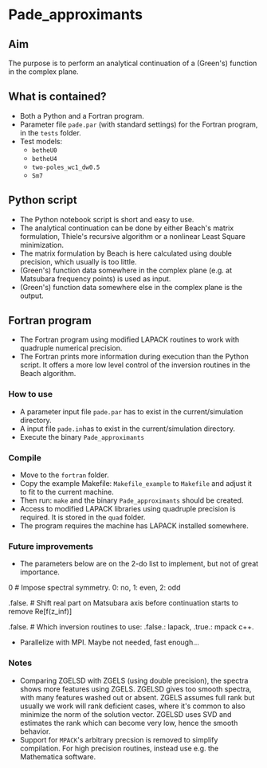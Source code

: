 # Pade_approximants

## Aim
The purpose is to perform an analytical continuation of a (Green's) function in the complex plane.  

## What is contained?
- Both a Python and a Fortran program.
- Parameter file `pade.par` (with standard settings) for the Fortran program, in the `tests` folder.
- Test models:
    - `betheU0`
    - `betheU4`
    - `two-poles_wc1_dw0.5`
    - `Sm7`

## Python script
- The Python notebook script is short and easy to use.
- The analytical continuation can be done by either Beach's matrix formulation, Thiele's recursive algorithm or a nonlinear Least Square minimization.
- The matrix formulation by Beach is here calculated using double precision, which usually is too little.
- (Green's) function data somewhere in the complex plane (e.g. at Matsubara frequency points) is used as input. 
- (Green's) function data somewhere else in the complex plane is the output.

## Fortran program
- The Fortran program using modified LAPACK routines to work with quadruple numerical precision.
- The Fortran prints more information during execution than the Python script. 
  It offers a more low level control of the inversion routines in the Beach algorithm.

### How to use 
- A parameter input file `pade.par` has to exist in the current/simulation directory.
- A input file `pade.in`has to exist in the current/simulation directory.
- Execute the binary `Pade_approximants` 

### Compile
- Move to the `fortran` folder.
- Copy the example Makefile: `Makefile_example` to `Makefile` and adjust it to fit to the current machine. 
- Then run: `make` and the binary `Pade_approximants` should be created.
- Access to modified LAPACK libraries using quadruple precision is required. It is stored in the `quad` folder.
- The program requires the machine has LAPACK installed somewhere. 

### Future improvements
- The parameters below are on the 2-do list to implement, but not of great importance.

0          # Impose spectral symmetry. 0: no, 1: even, 2: odd

.false.    # Shift real part on Matsubara axis before continuation starts to remove Re[f(z_inf)]

.false.    # Which inversion routines to use: .false.: lapack, .true.: mpack c++.

- Parallelize with MPI. Maybe not needed, fast enough...

### Notes
- Comparing ZGELSD with ZGELS (using double precision), the spectra shows more features using ZGELS. 
  ZGELSD gives too smooth spectra, with many features washed out or absent.
  ZGELS assumes full rank but usually we work will rank deficient cases, where it's common to also minimize the norm of the solution vector. 
  ZGELSD uses SVD and estimates the rank which can become very low, hence the smooth behavior. 
- Support for `MPACK`'s arbitrary precsion is removed to simplify compilation. For high precision routines, instead use e.g. the Mathematica software.
